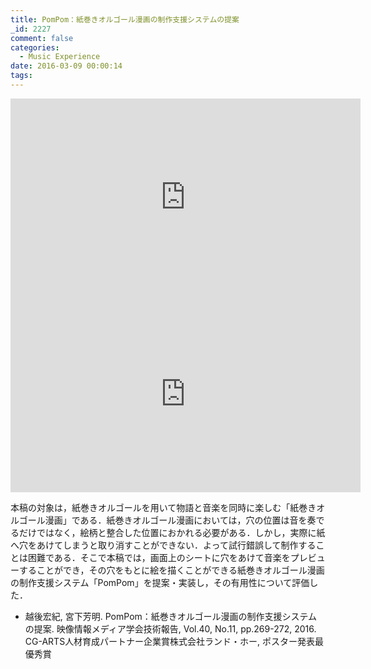 ```yaml
---
title: PomPom：紙巻きオルゴール漫画の制作支援システムの提案
_id: 2227
comment: false
categories:
  - Music Experience
date: 2016-03-09 00:00:14
tags:
---
```



<iframe width="560" height="315" src="https://www.youtube.com/embed/2nfCFhLHzMk" frameborder="0" allowfullscreen></iframe>



<iframe width="560" height="315" src="https://www.youtube.com/embed/U8Mu8Hmyofo" frameborder="0" allowfullscreen></iframe>


本稿の対象は，紙巻きオルゴールを用いて物語と音楽を同時に楽しむ「紙巻きオルゴール漫画」である．紙巻きオルゴール漫画においては，穴の位置は音を奏でるだけではなく，絵柄と整合した位置におかれる必要がある．しかし，実際に紙へ穴をあけてしまうと取り消すことができない．よって試行錯誤して制作することは困難である．そこで本稿では，画面上のシートに穴をあけて音楽をプレビューすることができ，その穴をもとに絵を描くことができる紙巻きオルゴール漫画の制作支援システム「PomPom」を提案・実装し，その有用性について評価した．

*   越後宏紀, 宮下芳明. PomPom：紙巻きオルゴール漫画の制作支援システムの提案. 映像情報メディア学会技術報告, Vol.40, No.11, pp.269-272, 2016\. CG-ARTS人材育成パートナー企業賞株式会社ランド・ホー, ポスター発表最優秀賞
